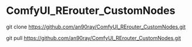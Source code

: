 # ComfyUI_RErouter_CustomNodes

git clone https://github.com/an90ray/ComfyUI_RErouter_CustomNodes.git

git pull https://github.com/an90ray/ComfyUI_RErouter_CustomNodes.git
